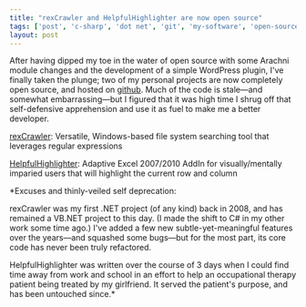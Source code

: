 ```yaml
---
title: "rexCrawler and HelpfulHighlighter are now open source"
tags: ['post', 'c-sharp', 'dot net', 'git', 'my-software', 'open-source', 'plugin', 'regex', 'tool', 'vbnet']
layout: post
---
```


After having dipped my toe in the water of open source with some Arachni
module changes and the development of a simple WordPress
plugin, I've finally taken the plunge; two of my personal projects are now
completely open source, and hosted on [github](https://github.com). Much of
the code is stale—and somewhat embarrassing—but I figured that it was high
time I shrug off that self-defensive apprehension and use it as fuel to make
me a better developer.<!--more-->

[rexCrawler](https://github.com/haliphax/rexcrawler):
	Versatile, Windows-based file system searching tool that leverages
  regular expressions

[HelpfulHighlighter](https://github.com/haliphax/helpful-highlighter):
	Adaptive Excel 2007/2010 AddIn for visually/mentally imparied users
	that will highlight the current row and column

*Excuses and thinly-veiled self deprecation:

rexCrawler was my first .NET project (of any kind) back in 2008, and has
remained a VB.NET project to this day. (I made the shift to C\# in my
other work some time ago.) I've added a few new subtle-yet-meaningful
features over the years—and squashed some bugs—but for the most part,
its core code has never been truly refactored.

HelpfulHighlighter was written over the course of 3 days when I could
find time away from work and school in an effort to help an occupational
therapy patient being treated by my girlfriend. It served the patient's
purpose, and has been untouched since.*
